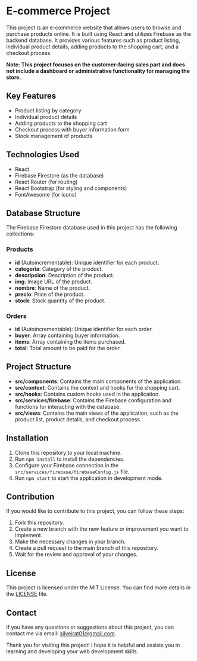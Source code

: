 # E-commerce Project

This project is an e-commerce website that allows users to browse and purchase products online. It is built using React and utilizes Firebase as the backend database. It provides various features such as product listing, individual product details, adding products to the shopping cart, and a checkout process.

**Note: This project focuses on the customer-facing sales part and does not include a dashboard or administrative functionality for managing the store.**

## Key Features

- Product listing by category
- Individual product details
- Adding products to the shopping cart
- Checkout process with buyer information form
- Stock management of products

## Technologies Used

- React
- Firebase Firestore (as the database)
- React Router (for routing)
- React Bootstrap (for styling and components)
- FontAwesome (for icons)

## Database Structure

The Firebase Firestore database used in this project has the following collections:

### Products

- **id** (Autoincrementable): Unique identifier for each product.
- **categoria**: Category of the product.
- **descripcion**: Description of the product.
- **img**: Image URL of the product.
- **nombre**: Name of the product.
- **precio**: Price of the product.
- **stock**: Stock quantity of the product.

### Orders

- **id** (Autoincrementable): Unique identifier for each order.
- **buyer**: Array containing buyer information.
- **items**: Array containing the items purchased.
- **total**: Total amount to be paid for the order.

## Project Structure

- **src/components**: Contains the main components of the application.
- **src/context**: Contains the context and hooks for the shopping cart.
- **src/hooks**: Contains custom hooks used in the application.
- **src/services/firebase**: Contains the Firebase configuration and functions for interacting with the database.
- **src/views**: Contains the main views of the application, such as the product list, product details, and checkout process.

## Installation

1. Clone this repository to your local machine.
2. Run `npm install` to install the dependencies.
3. Configure your Firebase connection in the `src/services/firebase/firebaseConfig.js` file.
4. Run `npm start` to start the application in development mode.

## Contribution

If you would like to contribute to this project, you can follow these steps:

1. Fork this repository.
2. Create a new branch with the new feature or improvement you want to implement.
3. Make the necessary changes in your branch.
4. Create a pull request to the main branch of this repository.
5. Wait for the review and approval of your changes.

## License

This project is licensed under the MIT License. You can find more details in the [LICENSE](LICENSE) file.

## Contact

If you have any questions or suggestions about this project, you can contact me via email: [silveirat01@gmail.com](mailto:silveirat01@gmail.com).

Thank you for visiting this project! I hope it is helpful and assists you in learning and developing your web development skills.